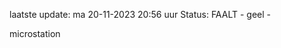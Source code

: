 laatste update: 
ma 20-11-2023 20:56   uur 
Status: FAALT - geel - 
<div class="service Y">microstation</div>